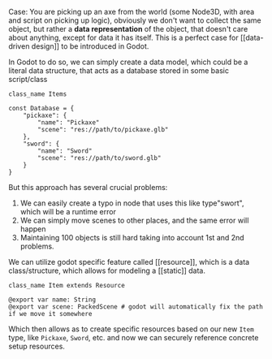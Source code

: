 Case: You are picking up an axe from the world (some Node3D, with area and script on picking up logic), obviously we don't want to collect the same object, but rather a **data representation** of the object, that doesn't care about anything, except for data it has itself.
This is a perfect case for [[data-driven design]] to be introduced in Godot.

In Godot to do so, we can simply create a data model, which could be a literal data structure, that acts as a database stored in some basic script/class
```gdscript
class_name Items

const Database = {
	"pickaxe": {
		"name": "Pickaxe"
		"scene": "res://path/to/pickaxe.glb"
	},
	"sword": {
		"name": "Sword"
		"scene": "res://path/to/sword.glb"
	}
}
```

But this approach has several crucial problems:
1. We can easily create a typo in node that uses this like type"swort", which will be a runtime error
2. We can simply move scenes to other places, and the same error will happen
3. Maintaining 100 objects is still hard taking into account 1st and 2nd problems.

We can utilize godot specific feature called [[resource]], which is a data class/structure, which allows for modeling a [[static]] data.
```gdscript
class_name Item extends Resource

@export var name: String
@export var scene: PackedScene # godot will automatically fix the path if we move it somewhere
```

Which then allows as to create specific resources based on our new `Item` type, like `Pickaxe`, `Sword`, etc. and now we can securely reference concrete setup resources.